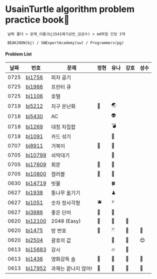 # UsainTurtle algorithm problem practice book📝

```
 날짜 폴더 > 문제_이름(bj1541애기상빈_김성수) > md파일 인당 3개

 BEAKJOON(bj) / SWExpertAcademy(sw) / Programmers(pg)
```

#### Problem List

| 날짜 | 번호                                             | 문제                  | 정현 | 유나 | 강호 | 성수 |
| ---- | ------------------------------------------------ | ------------------| ---- | ---- | ---- | ---- |
| 0725 | [bj1756](https://www.acmicpc.net/problem/1756)   | 피자 굽기       |      |    |      |      |
| 0725 | [bj1966](https://www.acmicpc.net/problem/1966)   | 프린터 큐          |      |     |      |      |
| 0725 | [bj1106](https://www.acmicpc.net/problem/1106)   | 호텔          |      |    |      |      |
| 0719 | [bj5212](https://www.acmicpc.net/problem/5212)   | 지구 온난화          | 🍖     | 🌏    |      |      |
| 0718 | [bj5430](https://www.acmicpc.net/problem/5430)   | AC                |      |   👽   |      |      |
| 0718 | [bj1269](https://www.acmicpc.net/problem/1269)   | 대칭 차집합          |      |   💣   |      |      |
| 0718 | [bj1091](https://www.acmicpc.net/problem/1091)   | 카드 섞기            |      |   🐬   |      |      |
| 0707 | [bj8911](https://www.acmicpc.net/problem/8911)   | 거북이              | 🥒   | 🐢   |      |      |
| 0705 | [bj10799](https://www.acmicpc.net/problem/10799) | 쇠막대기            |      | 👑   |      |      |
| 0705 | [bj17609](https://www.acmicpc.net/problem/17609) | 회문               | 🥭   | 🚧   |      |      |
| 0705 | [bj10800](https://www.acmicpc.net/problem/10800) | 컬러볼              | 🍋   | 🤢   |      |      |
| 0630 | [bj14719](https://www.acmicpc.net/problem/14719) | 빗물               |      | 🍀   |      |      |
| 0627 | [bj1938](https://www.acmicpc.net/problem/1938)   | 통나무 옮기기        |      | ♟    |      |      |
| 0627 | [bj1051](https://www.acmicpc.net/problem/1051)   | 숫자 정사각형        | 🫐   | ⚡️  |      |      |
| 0627 | [bj3986](https://www.acmicpc.net/problem/3986)   | 좋은 단어           | 🍍   | 👻   |      |      |
| 0620 | [bj12100](https://www.acmicpc.net/problem/12100) | 2048 (Easy)       | 🍈   | 🎱   | 🍗   |      |
| 0620 | [bj1475](https://www.acmicpc.net/problem/1475)   | 방 번호             | 🍓   | 🃏   | 🍗   | 🎎   |
| 0620 | [bj2504](https://www.acmicpc.net/problem/2504)   | 괄호의 값           |      | 🏁   | 🍗   | 😍   |
| 0613 | [bj15683](https://www.acmicpc.net/problem/15683) | 감시               |      | 🔥   | 🍗   |
| 0613 | [bj1436](https://www.acmicpc.net/problem/1436)   | 영화감독 숌          | 🥦   | 🍅   | 🍗   | 🔑   |
| 0613 | [bj17952](https://www.acmicpc.net/problem/17952) | 과제는 끝나지 않아!    | 🍇   | 🍉   | 🍗   | 🎈   |
